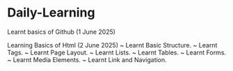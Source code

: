 # Daily-Learning

Learnt basics of Github (1 June 2025)

Learning Basics of Html (2 June 2025)
~ Learnt Basic Structure.
~ Learnt Tags.
~ Learnt Page Layout.
~ Learnt Lists.
~ Learnt Tables.
~ Learnt Forms.
~ Learnt Media Elements.
~ Learnt Link and Navigation.

